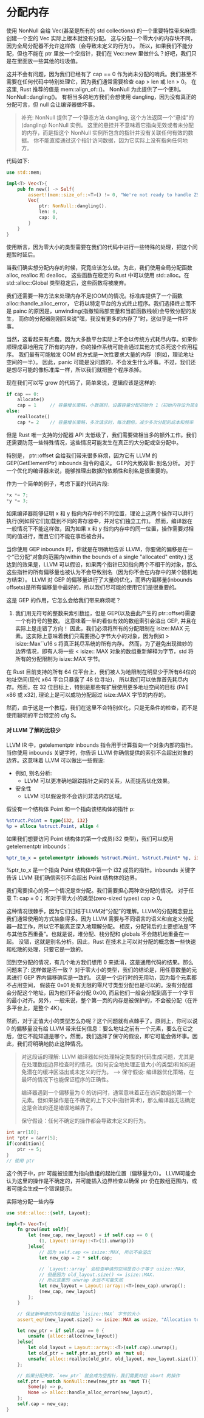 # 分配内存
使用 NonNull 会给 Vec(甚至是所有的 std collections) 的一个重要特性带来麻烦: 创建一个空的 Vec 实际上根本就没有分配。
这与分配一个零大小的内存块不同，因为全局分配器不允许这样做（会导致未定义的行为!）。
所以，如果我们不能分配，但也不能在 ptr 里放一个空指针，我们在 Vec::new 里做什么？好吧，我们只是在里面放一些其他的垃圾值。

这并不会有问题，因为我们已经有了 cap == 0 作为尚未分配的哨兵。我们甚至不需要在任何代码中特别处理它，因为我们通常需要检查 cap > len 或 len > 0。
在这里, Rust 推荐的值是 mem::align_of::<T>()。
NonNull 为此提供了一个便利。NonNull::dangling()。
有相当多的地方我们会想使用 dangling，因为没有真正的分配可言，但 null 会让编译器做坏事。

> 补充: NonNull<T> 提供了一个静态方法 dangling, 这个方法返回一个“悬挂"的(dangling) NonNull<T> 实例。
> 这里的悬挂并不意味着它指向无效或者未分配的内存，而是指这个 NonNull<T> 实例所包含的指针并没有关联任何有效的数据。
> 你不能直接通过这个指针访问数据，因为它实际上没有指向任何地方。

代码如下:
```rust
use std::mem;

impl<T> Vec<T>{
    pub fn new() -> Self{
        assert!(mem::size_of::<T>() != 0, "We're not ready to handle ZSTs");    // 暂时不处理零大小类型
        Vec{
            ptr: NonNull::dangling().
            len: 0,
            cap: 0,
        }
    }
}
```
使用断言，因为零大小的类型需要在我们的代码中进行一些特殊的处理，把这个问题暂时延后。

当我们确实想分配内存的时候，究竟应该怎么做。为此，我们使用全局分配函数 alloc, realloc 和 dealloc，
这些函数在稳定的 Rust 中可以使用 std::alloc。在 std::alloc::Global 类型稳定后，这些函数将被废弃。

我们还需要一种方法来处理内存不足(OOM)的情况。标准库提供了一个函数 alloc::handle_alloc_error，
它将以特定平台的方式终止程序。我们选择终止而不是 painc 的原因是，unwinding(指撤销局部变量和当前函数栈帧)会导致分配的发生，
而你的分配器刚刚回来说"嘿，我没有更多的内存了”时，这似乎是一件坏事。

当然，这看起来有点蠢，因为大多数平台实际上不会以传统方式耗尽内存。如果你顺理成章地用完了所有的内存，你的操作系统可能会通过其他方式杀死这个应用程序。
我们最有可能触发 OOM 的方式是一次性要求大量的内存（例如，理论地址空间的一半）。
因此，panic 可能是没问题的，不会发生什么坏事。不过，我们还是想尽可能的像标准库一样，所以我们就把整个程序杀掉。

现在我们可以写 grow 的代码了，简单来说，逻辑应该是这样的:
```rust
if cap == 0:
    allocate()
    cap = 1     // 容量增长策略，小数据时，设置容量分配初始为 1（初始内存设为简单有效的值)
else:
    reallocate()
    cap *= 2    // 容量增长策略，多次请求时，每次翻倍，减少多次分配的成本和频率
```
但是 Rust 唯一支持的分配器 API 太低级了，我们需要做相当多的额外工作。我们还需要防范一些特殊情况，这些情况可能发生在真正的大分配或空分配中。

特别是， ptr::offset 会给我们带来很多麻烦，因为它有 LLVM 的 GEP(GetElementPtr) inbounds 指令的语义。
GEP的大致故事: 别名分析。
对于一个优化的编译器来说，能够推理出数据的依赖性和别名是很重要的。

作为一个简单的例子，考虑下面的代码片段:
```rust
*x *= 7;
*y *= 3;
```
如果编译器能够证明 x 和 y 指向内存中的不同位置，理论上这两个操作可以并行执行(例如将它们加载到不同的寄存器中，并对它们独立工作)。
然而，编译器在一般情况下不能这样做，因为如果 x 和 y 指向内存中的同一位置，操作需要对相同的值进行，而且它们不能在事后被合并。

当你使用 GEP inbounds 时，你就是在明确地告诉 LLVM，你要做的偏移是在一个“已分配”对象的范围内(within the bounds of a single "allocated" entity.)
这达到的效果是，LLVM 可以假设，如果两个指针已知指向两个不相干的对象，那么这些指针的所有偏移量也被认为不会导致别名（因为你不会在内存中的某个随机地方结束）。
LLVM 对 GEP 的偏移量进行了大量的优化，而界内偏移量(inbounds offsets)是所有偏移量中最好的，所以我们尽可能的使用它们是很重要的。

这是 GEP 的作用，它怎么会给我们带来麻烦呢？

1. 我们用无符号的整数来索引数组，但是 GEP(以及由此产生的 ptr::offset)需要一个有符号的整数。
这意味着一半的看似有效的数组索引会溢出 GEP, 并且在实际上是走错了方向！
因此，我们必须将所有的分配限制在 isize::MAX 元素。这实际上意味着我们只需要担心字节大小的对象，因为例如 > isize::Max``u16 s 将真正耗尽系统的所有内存。
然而，为了避免出现微妙的边界情况，即有人将一些 < isize:: MAX 对象的数组重新解释为字节，std 将所有的分配限制为 isize::MAX 字节。

在 Rust 目前支持的所有 64 位平台上，我们被人为地限制在明显少于所有64位的地址空间(现代 x64 平台只暴露了 48 位寻址)，
所以我们可以依靠首先耗尽内存。然而，在 32 位目标上，特别是那些有扩展使用更多地址空间的目标 (PAE x86 或 x32), 理论上是可以成功分配超过 isize::MAX 字节的内存的。

然而，由于这是一个教程，我们在这里不会特别优化，只是无条件的检查，而不是使用聪明的平台特定的 cfg S。

#### 对 LLVM 了解的比较少
LLVM IR 中，getelementptr inbounds 指令用于计算指向一个对象内部的指针。
当你使用 inbounds 关键字时，你告诉 LLVM 你确信提供的索引不会超出对象的边界。这意味着 LLVM 可以做出一些假设:
- 例如, 别名分析:
    - LLVM 可以更准确地跟踪指针之间的关系，从而提高优化效果。
- 安全性
  - LLVM 可以假设你不会访问非法内存区域。

假设有一个结构体 Point 和一个指向该结构体的指针 p:
```Llvm
%struct.Point = type{i32, i32}
%p = alloca %struct.Point, align 4
```
如果我们想要访问 Point 结构体的第一个成员(i32 类型)，我们可以使用 getelementptr inbounds：
```Llvm
%ptr_to_x = getelementptr inbounds %struct.Point, %struct.Point* %p, i32 0, i32 0
```
%ptr_to_x 是一个指向 Point 结构体中第一个 i32 成员的指针。inbounds 关键字告诉 LLVM 我们确信索引不会超出 Point 结构体的边界。

我们需要担心的另一个情况是空分配。我们需要担心两种空分配的情况。
对于任意 T: cap = 0；
和对于零大小的类型(zero-sized types) cap > 0。

这种情况很棘手，因为它们归结于LLVM对“分配”的理解。LLVM的分配概念要比我们通常使用的方式抽象得多。因为 LLVM 需要与不同语言的语义和自定义分配器一起工作，所以它不能真正深入地理解分配。
相反，分配背后的主要想法是“不与其他东西重叠”。也就是说，堆分配、栈分配和 globals 不会随机地重叠在一起。
没错，这就是别名分析。因此，Rust 在技术上可以对分配的概念做一些快速和松散的处理，只要它是一致的。

回到空分配的情况，有几个地方我们想用 0 来抵消，这是通用代码的结果。那么问题来了: 这样做是否一致？
对于零大小的类型，我们的结论是，用任意数量的元素进行 GEP 界内偏移确实是一致的。
这是一个运行时的无用功，因为每个元素都不占用空间，
假装在 0x01 处有无限的零尺寸类型分配也是可以的。没有分配器会分配这个地址，因为他们不会分配 0x00, 而且他们一般会分配到高于一个字节的最小对齐。另外，一般来说，整个第一页的内存是被保护的，不会被分配（在许多平台上，是整个 4K）。

然而，对于正值大小的类型怎么办呢？这个问题就有点棘手了。原则上，你可以说 0 的偏移量没有给 LLVM 带来任何信息：要么地址之前有一个元素，要么在它之后，但它不能知道是哪个。然而，我们选择了保守的假设，即它可能会做坏事。因此，我们将明确地防止这种情况。

> 对这段话的理解:
> LLVM 编译器如何处理特定类型的代码生成问题，尤其是在处理数组边界检查时的情况。(如何安全地处理正值大小的类型)和如何避免潜在的缓冲区溢出或未定义的行为。
> --> 保守假设: 编译器优化策略，在最坏的情况下也能保证程序的正确性。
>
> 编译器遇到一个偏移量为 0 的访问时，通常意味着正在访问数组的第一个元素。但如果操作是在不确定的上下文中(指针算术)，那么编译器无法确定这是合法的还是错误地越界了。
>
> 保守假设：任何不确定的操作都会导致未定义的行为。
> 
```c
int arr[10];
int *ptr = &arr[5];
if(condition){
    ptr -= 5;
}
// 使用 ptr
```
这个例子中，ptr 可能被设置为指向数组的起始位置（偏移量为0）。
LLVM可能会认为这里的操作是不确定的，并可能插入边界检查以确保 ptr 仍在数组范围内，或者可能会生成一个错误提示。

实际地分配一些内存
```rust
use std::alloc::{self, Layout};

impl<T> Vec<T>{
    fn grow(&mut self){
        let (new_cap, new_layout) = if self.cap == 0 {
            (1, Layout::array::<T>(1).unwrap())
        }else{
            // 因为 self.cap <= isize::MAX, 所以不会溢出
            let new_cap = 2 * self.cap;

            // `Layout::array` 会检查申请的空间是否小于等于 usize::MAX,
            // 但是因为 old_layout.size() <= isize::MAX.
            // 所以这里的 unwrap 永远不可能失败
            let new_layout = Layout::array::<T>(new_cap).unwrap();
            (new_cap, new_layout)
        };
    }

    // 保证新申请的内存没有超出 `isize::MAX` 字节的大小
    assert_eq!(new_layout.size() <= isize::MAX as usize, "Allocation too large");

    let new_ptr = if self.cap == 0 {
        unsafe {alloc::alloc(new_layout)}
    }else{
        let old_layout = Layout::array::<T>(self.cap).unwrap();
        let old_ptr = self.ptr.as_ptr() as *mut u8;
        unsafe{ alloc::realloc(old_ptr, old_layout, new_layout.size())}
    };

    // 如果分配失败，`new_ptr` 就会成为空指针，我们需要对应 abort 的操作
    self.ptr = match NonNull::new(new_ptr as *mut T){
        Some(p) => p,
        None => alloc::handle_alloc_error(new_layout),
    };
    self.cap = new_cap;
}
```